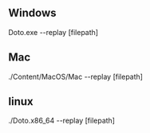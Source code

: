 ## Windows

Doto.exe --replay [filepath]

## Mac

./Content/MacOS/Mac --replay [filepath]

## linux

./Doto.x86_64 --replay [filepath]

